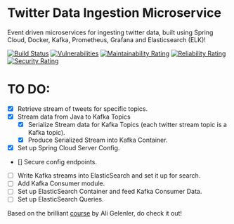 # Twitter Data Ingestion Microservice
Event driven microservices for ingesting twitter data, built using Spring Cloud, Docker, Kafka, Prometheus, Grafana and Elasticsearch (ELK)!

[![Build Status](https://travis-ci.com/samanyu6/Data-Ingestion-Microservice.svg?branch=develop)](https://travis-ci.com/samanyu6/Data-Ingestion-Microservice)
[![Vulnerabilities](https://sonarcloud.io/api/project_badges/measure?project=samanyu6_Data-Ingestion-Microservice&metric=vulnerabilities)](https://sonarcloud.io/dashboard?id=samanyu6_Data-Ingestion-Microservice)
[![Maintainability Rating](https://sonarcloud.io/api/project_badges/measure?project=samanyu6_Data-Ingestion-Microservice&metric=sqale_rating)](https://sonarcloud.io/dashboard?id=samanyu6_Data-Ingestion-Microservice)
[![Reliability Rating](https://sonarcloud.io/api/project_badges/measure?project=samanyu6_Data-Ingestion-Microservice&metric=reliability_rating)](https://sonarcloud.io/dashboard?id=samanyu6_Data-Ingestion-Microservice)
[![Security Rating](https://sonarcloud.io/api/project_badges/measure?project=samanyu6_Data-Ingestion-Microservice&metric=security_rating)](https://sonarcloud.io/dashboard?id=samanyu6_Data-Ingestion-Microservice)

# TO DO:

- [x] Retrieve stream of tweets for specific topics.
- [x] Stream data from Java to Kafka Topics 
  - [x] Serialize Stream data for Kafka Topics (each twitter stream topic is a Kafka topic).
  - [x] Produce Serialized Stream into Kafka Container.
- [x] Set up Spring Cloud Server Config.
- [] Secure config endpoints.
- [ ]  Write Kafka streams into ElasticSearch and set it up for search.
  - [ ] Add Kafka Consumer module.
  - [ ] Set up ElasticSearch Container and feed Kafka Consumer Data.
  - [ ] Set up ElasticSearch Queries.

Based on the brilliant [course](https://www.udemy.com/course/event-driven-microservices-spring-boot-kafka-and-elasticsearch/) by Ali Gelenler, do check it out!
